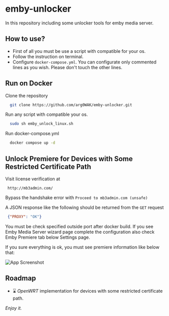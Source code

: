 # emby-unlocker
In this repository including some unlocker tools for emby media server.

## How to use?

- First of all you must be use a script with compatible for your os.
- Follow the instruction on terminal.
- Configure `docker-compose.yml`. You can configurate only commented lines as you wish. Please don't touch the other lines.


## Run on Docker

Clone the repository

```bash
  git clone https://github.com/arg0WAK/emby-unlocker.git
```

Run any script with compatible your os.

```bash
  sudo sh emby_unlock_linux.sh
```

Run docker-compose.yml

```bash
  docker compose up -d
```

## Unlock Premiere for Devices with Some Restricted Certificate Path

Visit license verification at

```GET
 http://mb3admin.com/
 ```

Bypass the handshake error with `Proceed to mb3admin.com (unsafe)`

A JSON response like the following should be returned from the `GET` request

```JSON
 {"PROXY": "OK"}
```

You must be check specified outside port after docker build. If you see Emby Media Server wizard page complete the configuration also check Emby Premiere tab below Settings page.

If you sure everything is ok, you must see premiere information like below that:

![App Screenshot](https://arg0wak.github.io/gist/images/emby-unlocker/FII5MGK96G5C.png)

## Roadmap

-   ⌛ *OpenWRT* implementation for devices with some restricted certificate path.

_Enjoy it._
